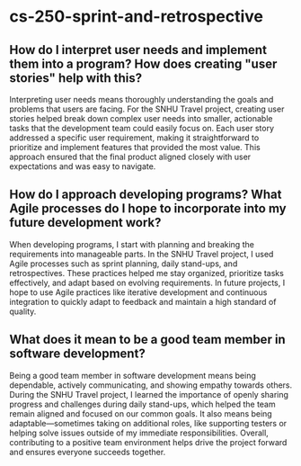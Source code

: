 # cs-250-sprint-and-retrospective
## How do I interpret user needs and implement them into a program? How does creating "user stories" help with this?

Interpreting user needs means thoroughly understanding the goals and problems that users are facing. For the SNHU Travel project, creating user stories helped break down complex user needs into smaller, actionable tasks that the development team could easily focus on. Each user story addressed a specific user requirement, making it straightforward to prioritize and implement features that provided the most value. This approach ensured that the final product aligned closely with user expectations and was easy to navigate.

## How do I approach developing programs? What Agile processes do I hope to incorporate into my future development work?

When developing programs, I start with planning and breaking the requirements into manageable parts. In the SNHU Travel project, I used Agile processes such as sprint planning, daily stand-ups, and retrospectives. These practices helped me stay organized, prioritize tasks effectively, and adapt based on evolving requirements. In future projects, I hope to use Agile practices like iterative development and continuous integration to quickly adapt to feedback and maintain a high standard of quality.

## What does it mean to be a good team member in software development?

Being a good team member in software development means being dependable, actively communicating, and showing empathy towards others. During the SNHU Travel project, I learned the importance of openly sharing progress and challenges during daily stand-ups, which helped the team remain aligned and focused on our common goals. It also means being adaptable—sometimes taking on additional roles, like supporting testers or helping solve issues outside of my immediate responsibilities. Overall, contributing to a positive team environment helps drive the project forward and ensures everyone succeeds together.
